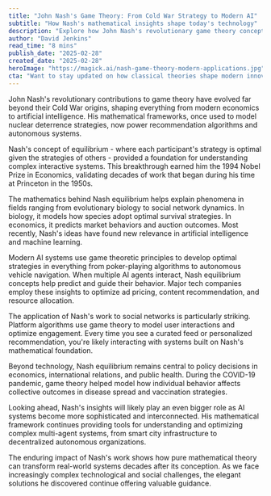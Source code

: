 ```yaml
---
title: "John Nash's Game Theory: From Cold War Strategy to Modern AI"
subtitle: "How Nash's mathematical insights shape today's technology"
description: "Explore how John Nash's revolutionary game theory concepts have transformed from Cold War tools into essential frameworks powering modern technology, influencing fields like AI, economics, and public policy."
author: "David Jenkins"
read_time: "8 mins"
publish_date: "2025-02-28"
created_date: "2025-02-28"
heroImage: "https://magick.ai/nash-game-theory-modern-applications.jpg"
cta: "Want to stay updated on how classical theories shape modern innovation? Follow us on LinkedIn for regular insights into the intersection of mathematics, technology, and society."
---
```


John Nash's revolutionary contributions to game theory have evolved far beyond their Cold War origins, shaping everything from modern economics to artificial intelligence. His mathematical frameworks, once used to model nuclear deterrence strategies, now power recommendation algorithms and autonomous systems.

Nash's concept of equilibrium - where each participant's strategy is optimal given the strategies of others - provided a foundation for understanding complex interactive systems. This breakthrough earned him the 1994 Nobel Prize in Economics, validating decades of work that began during his time at Princeton in the 1950s.

The mathematics behind Nash equilibrium helps explain phenomena in fields ranging from evolutionary biology to social network dynamics. In biology, it models how species adopt optimal survival strategies. In economics, it predicts market behaviors and auction outcomes. Most recently, Nash's ideas have found new relevance in artificial intelligence and machine learning.

Modern AI systems use game theoretic principles to develop optimal strategies in everything from poker-playing algorithms to autonomous vehicle navigation. When multiple AI agents interact, Nash equilibrium concepts help predict and guide their behavior. Major tech companies employ these insights to optimize ad pricing, content recommendation, and resource allocation.

The application of Nash's work to social networks is particularly striking. Platform algorithms use game theory to model user interactions and optimize engagement. Every time you see a curated feed or personalized recommendation, you're likely interacting with systems built on Nash's mathematical foundation.

Beyond technology, Nash equilibrium remains central to policy decisions in economics, international relations, and public health. During the COVID-19 pandemic, game theory helped model how individual behavior affects collective outcomes in disease spread and vaccination strategies.

Looking ahead, Nash's insights will likely play an even bigger role as AI systems become more sophisticated and interconnected. His mathematical framework continues providing tools for understanding and optimizing complex multi-agent systems, from smart city infrastructure to decentralized autonomous organizations.

The enduring impact of Nash's work shows how pure mathematical theory can transform real-world systems decades after its conception. As we face increasingly complex technological and social challenges, the elegant solutions he discovered continue offering valuable guidance.